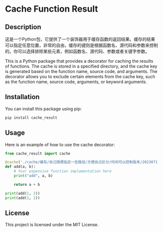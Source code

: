 # Cache Function Result

## Description

这是一个Python包，它提供了一个装饰器用于缓存函数的返回结果。缓存的结果可以指定任意位置，非常的自由，缓存的键则是根据函数名、源代码和参数来控制的。你可以选择排除某些元素，例如函数名、源代码、参数或者关键字参数。

This is a Python package that provides a decorator for caching the results of functions. The cache is stored in a specified directory, and the cache key is generated based on the function name, source code, and arguments. The decorator allows you to exclude certain elements from the cache key, such as the function name, source code, arguments, or keyword arguments.


## Installation

You can install this package using pip:

```bash
pip install cache_result
```

## Usage

Here is an example of how to use the cache decorator:

```python
from cache_result import cache

@cache('./cache/缓存/自己随便指定一些路径/方便自己区分/时间可以控制版本/20230713/add', exclude=['func_name'], is_print=True)
def add(a, b):
    # Your expensive function implementation here
    print("add", a, b)

    return a + b

print(add(1, 2))
print(add(1, 2))
```

## License

This project is licensed under the MIT License.

